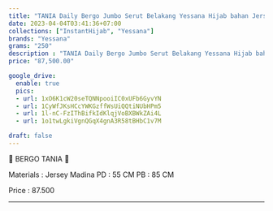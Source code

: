 ```yaml
---
title: "TANIA Daily Bergo Jumbo Serut Belakang Yessana Hijab bahan Jersey Madina"
date: 2023-04-04T03:41:36+07:00
collections: ["InstantHijab", "Yessana"]
brands: "Yessana"
grams: "250"
description : "TANIA Daily Bergo Jumbo Serut Belakang Yessana Hijab bahan Jersey Madina"
price: "87,500.00"

google_drive:
  enable: true
  pics:
  - url: 1xO6K1cW20seTQNNpooiIC0xUFb6GyvYN
  - url: 1CyWfJKsHCcYWKGzffWsUiQQtiNUbHPm5
  - url: 1l-nC-FzIThBifkIdKlqjVoBXBWkZAi4L
  - url: 1o1twLgkiVgnQGqX4gnA3R58tBHbC1v7M

draft: false
---
```


🌸 BERGO TANIA 🌸

Materials : Jersey Madina
PD : 55 CM
PB : 85 CM

Price : 87.500

---        
